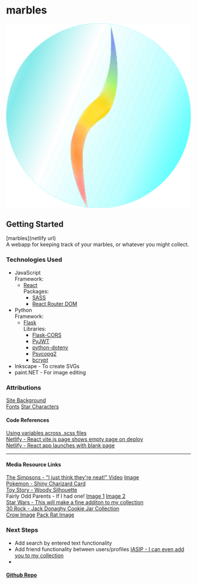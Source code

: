 # marbles  
![marbles logo](./src/assets/images/marble1.svg)  

## Getting Started  
[marbles](netlify url)  
A webapp for keeping track of your marbles, or whatever you might collect.  

### Technologies Used  
- JavaScript  
    Framework:  
    - [React](https://react.dev/)  
    Packages:
         - [SASS](https://sass-lang.com/)  
         - [React Router DOM](https://reactrouter.com/en/main)  
- Python  
    Framework:  
    - [Flask](https://flask.palletsprojects.com/en/3.0.x/)    
    Libraries:  
        - [Flask-CORS](https://github.com/corydolphin/flask-cors)  
        - [PyJWT](https://pypi.org/project/PyJWT/)  
        - [python-dotenv](https://pypi.org/project/python-dotenv/)  
        - [Psycopg2](https://www.psycopg.org/docs/index.html)  
        - [bcrypt](https://pypi.org/project/bcrypt/)  
- Inkscape - To create SVGs 
- paint.NET - For image editing 

### Attributions  
[Site Background](https://heropatterns.com/)  
[Fonts](https://fonts.google.com/)
[Star Characters](https://www.alt-codes.net/star_alt_code.php)  
[](https://answers.netlify.com/t/react-vite-js-page-shows-empty-page-on-deploy/74210)  

#### Code References  
[Using variables across .scss files](https://stackoverflow.com/a/17599322/25952288)  
[Netlify - React vite.js page shows empty page on deploy](https://answers.netlify.com/t/react-vite-js-page-shows-empty-page-on-deploy/74210)  
[Netlify - React app launches with blank page](https://answers.netlify.com/t/react-app-launches-with-blank-page/50059/2)

___  
#### Media Resource Links  
[The Simpsons - "I just think they're neat!" Video](https://www.youtube.com/watch?v=Y0PKG5-t3zU) [Image](https://i.redd.it/pbdg4l7i1a381.png)  
[Pokemon - Shiny Charizard Card](https://www.dicebreaker.com/games/pokemon-trading-card-game/news/shiny-charizard-pokemon-card-auction-record)  
[Toy Story - Woody Silhouette](https://www.inspireuplift.com/Toy-Story-Silhouette-Svg-Toy-Story-Logo-Disney-Silhouette-/iu/2081547)  
Fairly Odd Parents - If I had one! [Image 1](https://x.com/realhartman/status/876449278784282626) [Image 2](https://vlipsy.com/vlip/fairly-odd-parents-if-i-had-one-dOMWLeiw)  
[Star Wars - This will make a fine additon to my collection](https://imgflip.com/memetemplate/201271129/This-will-make-a-fine-addition-to-my-collection)  
[30 Rock - Jack Donaghy Cookie Jar Collection](https://138daysof30rock.wordpress.com/wp-content/uploads/2014/07/screenshot-2014-07-17-19-08-06.png)  
[Crow Image](https://listverse.com/2019/02/08/top-10-unusual-things-crows-can-do/)
[Pack Rat Image](http://s437713483.onlinehome.us/the-original-pack-rat)

### Next Steps  
- Add search by entered text functionality  
- Add friend functionality between users/profiles 
[IASIP - I can even add you to my collection](https://getyarn.io/yarn-clip/894ba0ed-eb81-4ae3-ba1f-17029cfe1539/gif)  
- 

#### [Github Repo](https://github.com/DogsGoWoof/marbles-frontend)